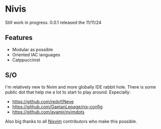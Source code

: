 # Nivis

Still work in progress.
0.0.1 released the 11/11/24

## Features

- Modular as possible
- Oriented IAC languages
- Catppuccinist

## S/O

I'm relatively new to Nvim and more globally IDE rabbit hole. There is some public dot that help me a lot to start to play around.
  Especially:
- https://github.com/redyf/Neve
- https://github.com/GaetanLepage/nix-config
- https://github.com/ayamir/nvimdots

Also big thanks to all [Nixvim](https://github.com/nix-community/nixvim) contributors who make this possible.
